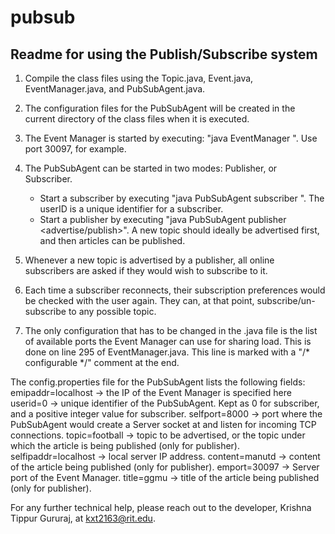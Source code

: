 # pubsub
Readme for using the Publish/Subscribe system
------------------------------------------------

1. Compile the class files using the Topic.java, Event.java, EventManager.java, and PubSubAgent.java.

2. The configuration files for the PubSubAgent will be created in the current directory of the class files when it is executed.

3. The Event Manager is started by executing: "java EventManager <serverport>". Use port 30097, for example.

4. The PubSubAgent can be started in two modes: Publisher, or Subscriber.
	- Start a subscriber by executing "java PubSubAgent subscriber <userID>". The userID is a unique identifier for a subscriber.
	- Start a publisher by executing "java PubSubAgent publisher <advertise/publish>". A new topic should ideally be advertised first, and then articles can be published.

5. Whenever a new topic is advertised by a publisher, all online subscribers are asked if they would wish to subscribe to it.

6. Each time a subscriber reconnects, their subscription preferences would be checked with the user again. They can, at that point, subscribe/un-subscribe to any possible topic.

7. The only configuration that has to be changed in the .java file is the list of available ports the Event Manager can use for sharing load. This is done on line 295 of EventManager.java. This line is marked with a "/* configurable */" comment at the end.

The config.properties file for the PubSubAgent lists the following fields:
emipaddr=localhost	-> the IP of the Event Manager is specified here
userid=0		-> unique identifier of the PubSubAgent. Kept as 0 for subscriber, and a positive integer value for subscriber.
selfport=8000		-> port where the PubSubAgent would create a Server socket at and listen for incoming TCP connections.
topic=football		-> topic to be advertised, or the topic under which the article is being published (only for publisher).
selfipaddr=localhost	-> local server IP address.
content=manutd		-> content of the article being published (only for publisher).
emport=30097		-> Server port of the Event Manager.
title=ggmu		-> title of the article being published (only for publisher).

For any further technical help, please reach out to the developer, Krishna Tippur Gururaj, at kxt2163@rit.edu.
